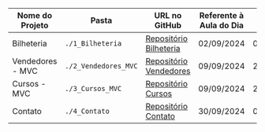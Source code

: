 | Nome do Projeto    | Pasta             | URL no GitHub                                                                                    | Referente à Aula do Dia | Data da Entrega | Tipo de Aplicação  |
|--------------------|-------------------|--------------------------------------------------------------------------------------------------|-------------------------|-----------------|--------------------|
| Bilheteria         | `./1_Bilheteria`  | [Repositório Bilheteria](https://github.com/Laysabernardes/IFSP_4_EDD2/tree/master/1_Bilheteria) | 02/09/2024              | 09/09/2024      | Windows Forms      |
| Vendedores - MVC   | `./2_Vendedores_MVC`| [Repositório Vendedores](https://github.com/Laysabernardes/IFSP_4_EDD2/tree/master/2_Vendedores_MVC) | 09/09/2024      | 21/09/2024      |    Console         |
| Cursos - MVC       | `./3_Cursos_MVC`  | [Repositório Cursos](https://github.com/Laysabernardes/IFSP_4_EDD2/tree/master/3_Cursos_MVC) | 09/09/2024      | 23/09/2024      |    Console         |
| Contato       | `./4_Contato`  | [Repositório Contato](https://github.com/Laysabernardes/IFSP_4_EDD2/tree/master/4_Contato) | 30/09/2024      | 07/10/2024      |    Console         |
